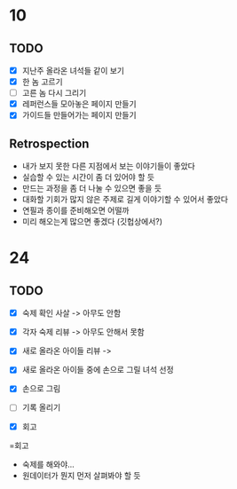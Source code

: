 

# 10
## TODO 
* [x] 지난주 올라온 녀석들 같이 보기
* [x] 한 놈 고르기
* [ ] 고른 놈 다시 그리기
* [x] 레퍼런스들 모아놓은 페이지 만들기
* [x] 가이드들 만들어가는 페이지 만들기

## Retrospection
* 내가 보지 못한 다른 지점에서 보는 이야기들이 좋았다
* 실습할 수 있는 시간이 좀 더 있어야 할 듯
* 만드는 과정을 좀 더 나눌 수 있으면 좋을 듯
* 대화할 기회가 많지 않은 주제로 길게 이야기할 수 있어서 좋았다
* 연필과 종이를 준비해오면 어떨까
* 미리 해오는게 많으면 좋겠다 (깃헙상에서?)


# 24
## TODO
* [x] 숙제 확인 사살 -> 아무도 안함
* [x] 각자 숙제 리뷰 -> 아무도 안해서 못함
* [x] 새로 올라온 아이들 리뷰 -> 
* [x] 새로 올라온 아이들 중에 손으로 그릴 녀석 선정
* [x] 손으로 그림

* [ ] 기록 올리기
* [x] 회고

=회고
* 숙제를 해와야... 
* 원데이터가 뭔지 먼저 살펴봐야 할 듯

